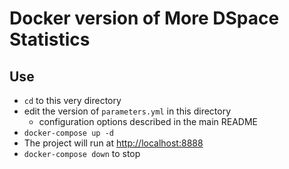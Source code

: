 # Docker version of More DSpace Statistics

## Use

* `cd` to this very directory
* edit the version of `parameters.yml` in this directory
  * configuration options described in the main README
* `docker-compose up -d`
* The project will run at [http://localhost:8888](http://localhost:8888)
* `docker-compose down` to stop
